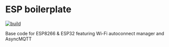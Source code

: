 # ESP boilerplate
[![build](https://github.com/pilotak/ESP-boilerplate/actions/workflows/build.yml/badge.svg)](https://github.com/pilotak/ESP-boilerplate/actions/workflows/build.yml)

Base code for ESP8266 & ESP32 featuring Wi-Fi autoconnect manager and AsyncMQTT

